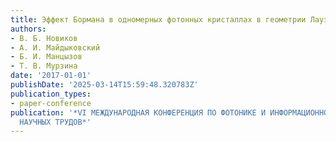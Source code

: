 ```yaml
---
title: Эффект Бормана в одномерных фотонных кристаллах в геометрии Лауэ
authors:
- В. Б. Новиков
- А. И. Майдыковский
- Б. И. Манцызов
- Т. В. Мурзина
date: '2017-01-01'
publishDate: '2025-03-14T15:59:48.320783Z'
publication_types:
- paper-conference
publication: '*VI МЕЖДУНАРОДНАЯ КОНФЕРЕНЦИЯ ПО ФОТОНИКЕ И ИНФОРМАЦИОННОЙ ОПТИКЕ. СБОРНИК
  НАУЧНЫХ ТРУДОВ*'
---
```

